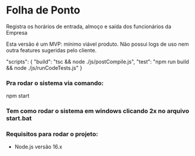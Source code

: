 # Folha de Ponto
Registra os horários de entrada, almoço e saída dos funcionários da Empresa

Esta versão é um MVP: mínimo viável produto.
Não possui logs de uso nem outra features sugeridas pelo cliente.


"scripts": {
    "build": "tsc && node ./js/postCompile.js",
    "test": "npm run build && node ./js/runCodeTests.js"
  }


### Pra rodar o sistema via comando:
npm start

### Tem como rodar o sistema em windows clicando 2x no arquivo start.bat

### Requisitos para rodar o projeto:
- Node.js versão 16.x